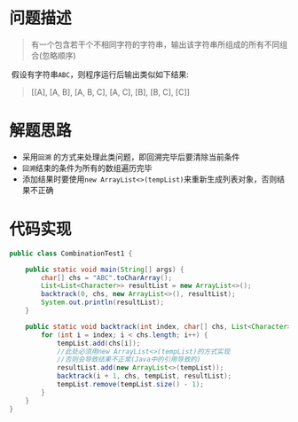 # 问题描述
> 有一个包含若干个不相同字符的字符串，输出该字符串所组成的所有不同组合(忽略顺序)

​     假设有字符串`ABC`，则程序运行后输出类似如下结果:

> [[A], [A, B], [A, B, C], [A, C], [B], [B, C], [C]]

# 解题思路
* 采用`回溯` 的方式来处理此类问题，即回溯完毕后要清除当前条件
* `回溯`结束的条件为所有的数组遍历完毕
* 添加结果时要使用`new ArrayList<>(tempList)`来重新生成列表对象，否则结果不正确

# 代码实现
```java
public class CombinationTest1 {

    public static void main(String[] args) {
        char[] chs = "ABC".toCharArray();
        List<List<Character>> resultList = new ArrayList<>();
        backtrack(0, chs, new ArrayList<>(), resultList);
        System.out.println(resultList);
    }

    public static void backtrack(int index, char[] chs, List<Character> tempList, List<List<Character>> resultList) {
        for (int i = index; i < chs.length; i++) {
            tempList.add(chs[i]);
            //此处必须用new ArrayList<>(tempList)的方式实现
            //否则会导致结果不正常(Java中的引用导致的)
            resultList.add(new ArrayList<>(tempList));
            backtrack(i + 1, chs, tempList, resultList);
            tempList.remove(tempList.size() - 1);
        }
    }
}
```
